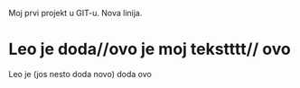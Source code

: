 Moj prvi projekt u GIT-u.
Nova linija.


Leo je doda//ovo je moj tekstttt// ovo
=======
Leo je (jos nesto doda novo) doda ovo


